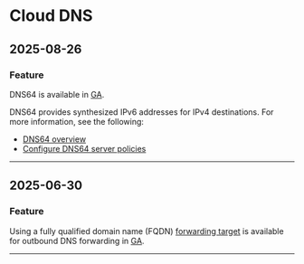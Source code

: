 # Cloud DNS

## 2025-08-26

### Feature

DNS64 is available in [GA](https://cloud.google.com/products#product-launch-stages).

DNS64 provides synthesized IPv6 addresses for IPv4 destinations. For more information, see the following:

* [DNS64 overview](https://cloud.google.com/dns/docs/overview#dns64-overview)
* [Configure DNS64 server policies](https://cloud.google.com/dns/docs/configure-dns64)

---
## 2025-06-30

### Feature

Using a fully qualified domain name (FQDN) [forwarding target](https://cloud.google.com/dns/docs/zones/forwarding-zones) is available for outbound DNS forwarding in [GA](https://cloud.google.com/products#product-launch-stages).

---
